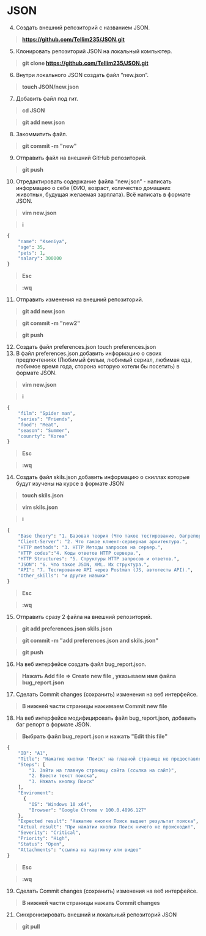# JSON
 4. Создать внешний репозиторий c названием JSON.
>**https://github.com/Tellim235/JSON.git**
 5. Клонировать репозиторий JSON на локальный компьютер.
>**git clone https://github.com/Tellim235/JSON.git**
 6. Внутри локального JSON создать файл “new.json”.
>**touch JSON/new.json**
 7. Добавить файл под гит.
>**cd JSON**

>**git add new.json**
 8. Закоммитить файл.
>**git commit -m "new"**
 9. Отправить файл на внешний GitHub репозиторий.
>**git push**
 10. Отредактировать содержание файла “new.json” - написать информацию о себе (ФИО, возраст, количество домашних животных, будущая желаемая зарплата). Всё написать в формате JSON.
>**vim new.json**

>**i**
```python
{
	"name": "Kseniya",
	"age": 35,
	"pets": 1,
	"salary": 300000
}
```
>**Esc**

>**:wq**
 11. Отправить изменения на внешний репозиторий.
>**git add new.json**

>**git commit -m "new2"**

>**git push**
 12. Создать файл preferences.json
	touch preferences.json
 13. В файл preferences.json добавить информацию о своих предпочтениях (Любимый фильм, любимый сериал, любимая еда, любимое время года, сторона которую хотели бы посетить) в формате JSON.
>**vim new.json**

>**i**
```python
{
	"film": "Spider man",
	"series": "Friends",
	"food": "Meat",
	"season": "Summer",
	"counrty": "Korea"
}
```
>**Esc**

>**:wq**	
 14. Создать файл skils.json добавить информацию о скиллах которые будут изучены на курсе в формате JSON
>**touch skils.json**

>**vim skils.json**

>**i**
```python
{
	"Base theory": "1. Базовая теория (Что такое тестирование, багрепорты, документация, виды, методы, направления тестирования и т.п.) SDLC, STLC.", 
	"Client-Server": "2. Что такое клиент-серверная архитектура.",  
	"HTTP methods": "3. HTTP Методы запросов на сервер.",  
	"HTTP codes":"4. Коды ответов HTTP сервера.",  
	"HTTP Structures": "5. Структуры HTTP запросов и ответов.",  
	"JSON": "6. Что такое JSON, XML. Их структура.", 
	"API": "7. Тестирование API через Postman (JS, автотесты API).",
	"Other_skills": "и другие навыки"
}
```
>**Esc**

>**:wq**
 15. Отправить сразу 2 файла на внешний репозиторий.
>**git add preferences.json skils.json**

>**git commit -m "add preferences.json and skils.json"**

>**git push**
 16. На веб интерфейсе создать файл bug_report.json.
>**Нажать Add file => Create new file , указываем имя файла bug_report.json**
 17. Сделать Commit changes (сохранить) изменения на веб интерфейсе.
>**В нижней части страницы нажимаем Commit new file**
 18. На веб интерфейсе модифицировать файл bug_report.json, добавить баг репорт в формате JSON.
>**Выбрать файл bug_report.json и нажать "Edit this file"**
```python
{
	"ID": "A1",
	"Title": "Нажатие кнопки 'Поиск' на главной странице не предоставляет результат поиска",
	"Steps": [
		"1. Зайти на главную страницу сайта (ссылка на сайт)",
		"2. Ввести текст поиска",
		"3. Нажать кнопку Поиск"
	],
	"Enviroment":
	  {
		"OS": "Windows 10 x64",
		"Browser": "Google Chrome v 100.0.4896.127"
  	},
	"Expected result": "Нажатие кнопки Поиск выдает результат поиска",
	"Actual result": "При нажатии кнопки Поиск ничего не происходит",
	"Severity": "Critical",
	"Priority": "High",
	"Status": "Open",
	"Attachments": "ссылка на картинку или видео"
}
```
>**Esc**

>**:wq**
 19. Сделать Commit changes (сохранить) изменения на веб интерфейсе.
>**В нижней части страницы нажать Commit changes**
 21. Синхронизировать внешний и локальный репозиторий JSON
>**git pull**
